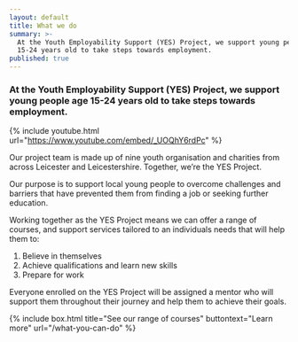 ```yaml
---
layout: default
title: What we do
summary: >-
  At the Youth Employability Support (YES) Project, we support young people age
  15-24 years old to take steps towards employment.
published: true
---
```

### At the Youth Employability Support (YES) Project, we support young people age 15-24 years old to take steps towards employment.

{% include youtube.html url="https://www.youtube.com/embed/_UOQhY6rdPc" %}

Our project team is made up of nine youth organisation and charities from across Leicester and Leicestershire. Together, we’re the YES Project.

Our purpose is to support local young people to overcome challenges and barriers that have prevented them from finding a job or seeking further education. 

Working together as the YES Project means we can offer a range of courses, and support services tailored to an individuals needs that will help them to:

1.	Believe in themselves
2.	Achieve qualifications and learn new skills
3.	Prepare for work

Everyone enrolled on the YES Project will be assigned a mentor who will support them throughout their journey and help them to achieve their goals.

{% include box.html title="See our range of courses" buttontext="Learn more" url="/what-you-can-do" %}
